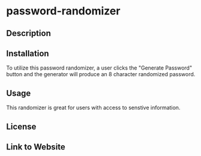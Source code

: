 # password-randomizer

## Description

## Installation

To utilize this password randomizer,
a user clicks the "Generate Password" button
and the generator will produce an 8 character randomized password.

## Usage

This randomizer is great for users with access to senstive information.

## License

## Link to Website